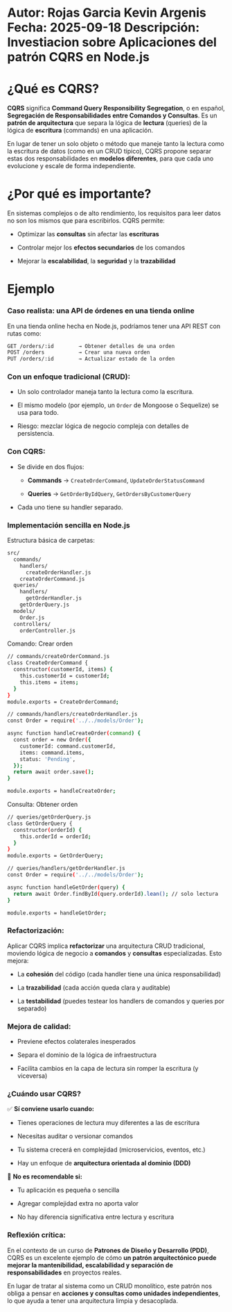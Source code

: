 #
Autor: Rojas Garcia Kevin Argenis
Fecha: 2025-09-18
Descripción: Investiacion sobre Aplicaciones del patrón CQRS en Node.js
 ============================================

# ¿Qué es CQRS? 

**CQRS** significa **Command Query Responsibility Segregation**, o en español, **Segregación de Responsabilidades entre Comandos y Consultas**. Es un **patrón de arquitectura** que separa la lógica de **lectura** (queries) de la lógica de **escritura** (commands) en una aplicación.

En lugar de tener un solo objeto o método que maneje tanto la lectura como la escritura de datos (como en un CRUD típico), CQRS propone separar estas dos responsabilidades en **modelos diferentes**, para que cada uno evolucione y escale de forma independiente.

# ¿Por qué es importante?
En sistemas complejos o de alto rendimiento, los requisitos para leer datos no son los mismos que para escribirlos. CQRS permite:

-   Optimizar las **consultas** sin afectar las **escrituras**
    
-   Controlar mejor los **efectos secundarios** de los comandos
    
-   Mejorar la **escalabilidad**, la **seguridad** y la **trazabilidad**



# Ejemplo

 ### Caso realista: una API de órdenes en una tienda online

En una tienda online hecha en Node.js, podríamos tener una API REST con rutas como:

```bash
GET /orders/:id        → Obtener detalles de una orden
POST /orders           → Crear una nueva orden
PUT /orders/:id        → Actualizar estado de la orden

```

### Con un enfoque tradicional (CRUD):

-   Un solo controlador maneja tanto la lectura como la escritura.
    
-   El mismo modelo (por ejemplo, un `Order` de Mongoose o Sequelize) se usa para todo.
    
-   Riesgo: mezclar lógica de negocio compleja con detalles de persistencia.
### Con CQRS:

-   Se divide en dos flujos:
    
    -   **Commands** → `CreateOrderCommand`, `UpdateOrderStatusCommand`
        
    -   **Queries** → `GetOrderByIdQuery`, `GetOrdersByCustomerQuery`
        
-   Cada uno tiene su handler separado.
### Implementación sencilla en Node.js

Estructura básica de carpetas:

```bash
src/
  commands/
    handlers/
      createOrderHandler.js
    createOrderCommand.js
  queries/
    handlers/
      getOrderHandler.js
    getOrderQuery.js
  models/
    Order.js
  controllers/
    orderController.js

```
Comando: Crear orden
```bash
// commands/createOrderCommand.js
class CreateOrderCommand {
  constructor(customerId, items) {
    this.customerId = customerId;
    this.items = items;
  }
}
module.exports = CreateOrderCommand;

```



```bash
// commands/handlers/createOrderHandler.js
const Order = require('../../models/Order');

async function handleCreateOrder(command) {
  const order = new Order({
    customerId: command.customerId,
    items: command.items,
    status: 'Pending',
  });
  return await order.save();
}

module.exports = handleCreateOrder;

```


Consulta: Obtener orden

```bash
// queries/getOrderQuery.js
class GetOrderQuery {
  constructor(orderId) {
    this.orderId = orderId;
  }
}
module.exports = GetOrderQuery;

```




```bash
// queries/handlers/getOrderHandler.js
const Order = require('../../models/Order');

async function handleGetOrder(query) {
  return await Order.findById(query.orderId).lean(); // solo lectura
}

module.exports = handleGetOrder;

```


### Refactorización:

Aplicar CQRS implica **refactorizar** una arquitectura CRUD tradicional, moviendo lógica de negocio a **comandos** y **consultas** especializadas. Esto mejora:

-   La **cohesión** del código (cada handler tiene una única responsabilidad)
    
-   La **trazabilidad** (cada acción queda clara y auditable)
    
-   La **testabilidad** (puedes testear los handlers de comandos y queries por separado)
    

### Mejora de calidad:

-   Previene efectos colaterales inesperados
    
-   Separa el dominio de la lógica de infraestructura
    
-   Facilita cambios en la capa de lectura sin romper la escritura (y viceversa)

### ¿Cuándo usar CQRS?

✅ **Sí conviene usarlo cuando:**

-   Tienes operaciones de lectura muy diferentes a las de escritura
    
-   Necesitas auditar o versionar comandos
    
-   Tu sistema crecerá en complejidad (microservicios, eventos, etc.)
    
-   Hay un enfoque de **arquitectura orientada al dominio (DDD)**
    

🚫 **No es recomendable si:**

-   Tu aplicación es pequeña o sencilla
    
-   Agregar complejidad extra no aporta valor
    
-   No hay diferencia significativa entre lectura y escritura
    

### Reflexión crítica:

En el contexto de un curso de **Patrones de Diseño y Desarrollo (PDD)**, CQRS es un excelente ejemplo de cómo **un patrón arquitectónico puede mejorar la mantenibilidad, escalabilidad y separación de responsabilidades** en proyectos reales.

En lugar de tratar al sistema como un CRUD monolítico, este patrón nos obliga a pensar en **acciones y consultas como unidades independientes**, lo que ayuda a tener una arquitectura limpia y desacoplada.
